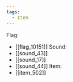 ```yaml
---
tags:
  - Item
---
```

Flag:
- [[flag_10151]]
Sound:
- [[sound_43]]
- [[sound_17]]
- [[sound_44]]
Item:
- [[item_502]]
